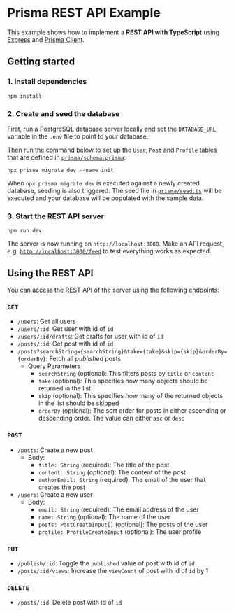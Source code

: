 # Prisma REST API Example

This example shows how to implement a **REST API with TypeScript** using [Express](https://expressjs.com/) and [Prisma Client](https://www.prisma.io/docs/concepts/components/prisma-client).

## Getting started

### 1. Install dependencies

```
npm install
```

### 2. Create and seed the database

First, run a PostgreSQL database server locally and set the `DATABASE_URL` variable in the `.env` file to point to your database.

Then run the command below to set up the `User`, `Post` and `Profile` tables that are defined in [`prisma/schema.prisma`](./prisma/schema.prisma):

```
npx prisma migrate dev --name init
```

When `npx prisma migrate dev` is executed against a newly created database, seeding is also triggered. The seed file in [`prisma/seed.ts`](./prisma/seed.ts) will be executed and your database will be populated with the sample data.


### 3. Start the REST API server

```
npm run dev
```

The server is now running on `http://localhost:3000`. Make an API request, e.g. [`http://localhost:3000/feed`](http://localhost:3000/feed) to test everything works as expected.

## Using the REST API

You can access the REST API of the server using the following endpoints:

### `GET`

- `/users`: Get all users
- `/users/:id`: Get user with id of `id`
- `/users/:id/drafts`: Get drafts for user with id of `id`
- `/posts/:id`: Get post with id of `id`
- `/posts?searchString={searchString}&take={take}&skip={skip}&orderBy={orderBy}`: Fetch all _published_ posts
  - Query Parameters
    - `searchString` (optional): This filters posts by `title` or `content`
    - `take` (optional): This specifies how many objects should be returned in the list
    - `skip` (optional): This specifies how many of the returned objects in the list should be skipped
    - `orderBy` (optional): The sort order for posts in either ascending or descending order. The value can either `asc` or `desc`


### `POST`

- `/posts`: Create a new post
  - Body:
    - `title: String` (required): The title of the post
    - `content: String` (optional): The content of the post
    - `authorEmail: String` (required): The email of the user that creates the post
- `/users`: Create a new user
  - Body:
    - `email: String` (required): The email address of the user
    - `name: String` (optional): The name of the user
    - `posts: PostCreateInput[]` (optional): The posts of the user
    - `profile: ProfileCreateInput` (optional): The user profile

### `PUT`

- `/publish/:id`: Toggle the `published` value of post with id of `id`
- `/posts/:id/views`: Increase the `viewCount` of post with id of `id` by 1

### `DELETE`

- `/posts/:id`: Delete post with id of `id`
